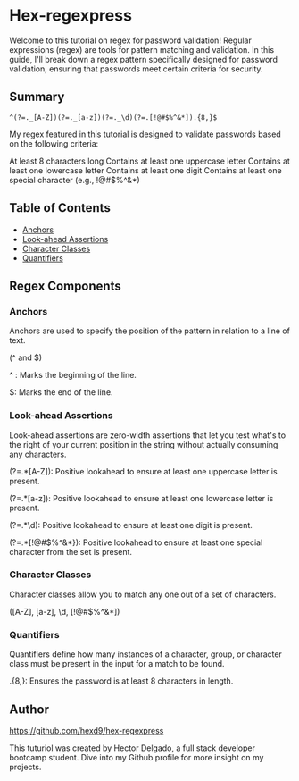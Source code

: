 # Hex-regexpress

Welcome to this tutorial on regex for password validation! Regular expressions (regex) are tools for pattern matching and validation. In this guide, I'll break down a regex pattern specifically designed for password validation, ensuring that passwords meet certain criteria for security.

## Summary
`^(?=._[A-Z])(?=._[a-z])(?=._\d)(?=.[!@#$%^&*]).{8,}$`


My regex featured in this tutorial is designed to validate passwords based on the following criteria:

At least 8 characters long
Contains at least one uppercase letter
Contains at least one lowercase letter
Contains at least one digit
Contains at least one special character (e.g., !@#$%^&\*)

## Table of Contents

- [Anchors](#anchors)
- [Look-ahead Assertions](#look-ahead-assertions)
- [Character Classes](#character-classes)
- [Quantifiers](#quantifiers)

## Regex Components

### Anchors

Anchors are used to specify the position of the pattern in relation to a line of text.

(^ and $)

^ : Marks the beginning of the line.

$: Marks the end of the line.

### Look-ahead Assertions

Look-ahead assertions are zero-width assertions that let you test what's to the right of your current position in the string without actually consuming any characters.

(?=.\*[A-Z]): Positive lookahead to ensure at least one uppercase letter is present.

(?=.\*[a-z]): Positive lookahead to ensure at least one lowercase letter is present.

(?=.\*\d): Positive lookahead to ensure at least one digit is present.

(?=.\*[!@#$%^&\*}): Positive lookahead to ensure at least one special character from the set is present.

### Character Classes

Character classes allow you to match any one out of a set of characters.

([A-Z], [a-z], \d, [!@#$%^&*])

### Quantifiers

Quantifiers define how many instances of a character, group, or character class must be present in the input for a match to be found.

.{8,}: Ensures the password is at least 8 characters in length.

## Author

https://github.com/hexd9/hex-regexpress

This tuturiol was created by Hector Delgado, a full stack developer bootcamp student. Dive into my Github profile for more insight on my projects.
